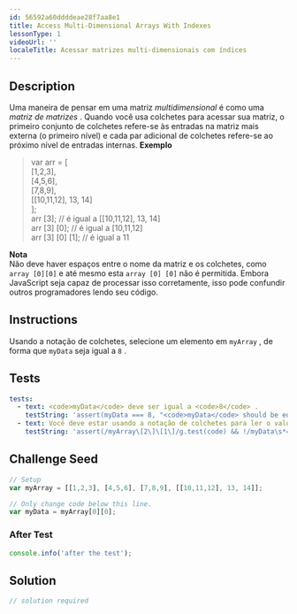 ```yaml
---
id: 56592a60ddddeae28f7aa8e1
title: Access Multi-Dimensional Arrays With Indexes
lessonType: 1
videoUrl: ''
localeTitle: Acessar matrizes multi-dimensionais com índices
---
```


## Description
<section id="description"> Uma maneira de pensar em uma matriz <dfn>multidimensional</dfn> é como uma <em>matriz de matrizes</em> . Quando você usa colchetes para acessar sua matriz, o primeiro conjunto de colchetes refere-se às entradas na matriz mais externa (o primeiro nível) e cada par adicional de colchetes refere-se ao próximo nível de entradas internas. <strong>Exemplo</strong> <blockquote> var arr = [ <br> [1,2,3], <br> [4,5,6], <br> [7,8,9], <br> [[10,11,12], 13, 14] <br> ]; <br> arr [3]; // é igual a [[10,11,12], 13, 14] <br> arr [3] [0]; // é igual a [10,11,12] <br> arr [3] [0] [1]; // é igual a 11 </blockquote> <strong>Nota</strong> <br> Não deve haver espaços entre o nome da matriz e os colchetes, como <code>array [0][0]</code> e até mesmo esta <code>array [0] [0]</code> não é permitida. Embora JavaScript seja capaz de processar isso corretamente, isso pode confundir outros programadores lendo seu código. </section>

## Instructions
<section id="instructions"> Usando a notação de colchetes, selecione um elemento em <code>myArray</code> , de forma que <code>myData</code> seja igual a <code>8</code> . </section>

## Tests
<section id='tests'>

```yml
tests:
  - text: <code>myData</code> deve ser igual a <code>8</code> .
    testString: 'assert(myData === 8, "<code>myData</code> should be equal to <code>8</code>.");'
  - text: Você deve estar usando a notação de colchetes para ler o valor correto de <code>myArray</code> .
    testString: 'assert(/myArray\[2\]\[1\]/g.test(code) && !/myData\s*=\s*(?:.*[-+*/%]|\d)/g.test(code), "You should be using bracket notation to read the correct value from <code>myArray</code>.");'

```

</section>

## Challenge Seed
<section id='challengeSeed'>

<div id='js-seed'>

```js
// Setup
var myArray = [[1,2,3], [4,5,6], [7,8,9], [[10,11,12], 13, 14]];

// Only change code below this line.
var myData = myArray[0][0];

```

</div>


### After Test
<div id='js-teardown'>

```js
console.info('after the test');
```

</div>

</section>

## Solution
<section id='solution'>

```js
// solution required
```
</section>
